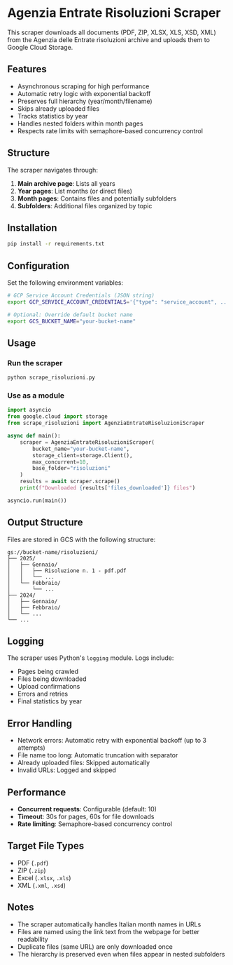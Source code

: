 # Agenzia Entrate Risoluzioni Scraper

This scraper downloads all documents (PDF, ZIP, XLSX, XLS, XSD, XML) from the Agenzia delle Entrate risoluzioni archive and uploads them to Google Cloud Storage.

## Features

- Asynchronous scraping for high performance
- Automatic retry logic with exponential backoff
- Preserves full hierarchy (year/month/filename)
- Skips already uploaded files
- Tracks statistics by year
- Handles nested folders within month pages
- Respects rate limits with semaphore-based concurrency control

## Structure

The scraper navigates through:
1. **Main archive page**: Lists all years
2. **Year pages**: List months (or direct files)
3. **Month pages**: Contains files and potentially subfolders
4. **Subfolders**: Additional files organized by topic

## Installation

```bash
pip install -r requirements.txt
```

## Configuration

Set the following environment variables:

```bash
# GCP Service Account Credentials (JSON string)
export GCP_SERVICE_ACCOUNT_CREDENTIALS='{"type": "service_account", ...}'

# Optional: Override default bucket name
export GCS_BUCKET_NAME="your-bucket-name"
```

## Usage

### Run the scraper

```bash
python scrape_risoluzioni.py
```

### Use as a module

```python
import asyncio
from google.cloud import storage
from scrape_risoluzioni import AgenziaEntrateRisoluzioniScraper

async def main():
    scraper = AgenziaEntrateRisoluzioniScraper(
        bucket_name="your-bucket-name",
        storage_client=storage.Client(),
        max_concurrent=10,
        base_folder="risoluzioni"
    )
    results = await scraper.scrape()
    print(f"Downloaded {results['files_downloaded']} files")

asyncio.run(main())
```

## Output Structure

Files are stored in GCS with the following structure:

```
gs://bucket-name/risoluzioni/
├── 2025/
│   ├── Gennaio/
│   │   ├── Risoluzione n. 1 - pdf.pdf
│   │   └── ...
│   └── Febbraio/
│       └── ...
├── 2024/
│   ├── Gennaio/
│   ├── Febbraio/
│   └── ...
└── ...
```

## Logging

The scraper uses Python's `logging` module. Logs include:
- Pages being crawled
- Files being downloaded
- Upload confirmations
- Errors and retries
- Final statistics by year

## Error Handling

- Network errors: Automatic retry with exponential backoff (up to 3 attempts)
- File name too long: Automatic truncation with separator
- Already uploaded files: Skipped automatically
- Invalid URLs: Logged and skipped

## Performance

- **Concurrent requests**: Configurable (default: 10)
- **Timeout**: 30s for pages, 60s for file downloads
- **Rate limiting**: Semaphore-based concurrency control

## Target File Types

- PDF (`.pdf`)
- ZIP (`.zip`)
- Excel (`.xlsx`, `.xls`)
- XML (`.xml`, `.xsd`)

## Notes

- The scraper automatically handles Italian month names in URLs
- Files are named using the link text from the webpage for better readability
- Duplicate files (same URL) are only downloaded once
- The hierarchy is preserved even when files appear in nested subfolders
